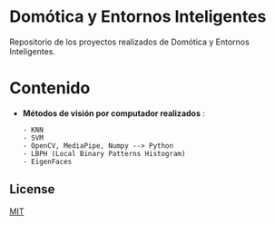 # Domótica y Entornos Inteligentes

Repositorio de los proyectos realizados de Domótica y Entornos Inteligentes.

# Contenido

- **Métodos de visión por computador realizados** :

    ```
    - KNN
    - SVM
    - OpenCV, MediaPipe, Numpy --> Python
    - LBPH (Local Binary Patterns Histogram)
    - EigenFaces
    ```

## License

[MIT](https://choosealicense.com/licenses/mit/)
